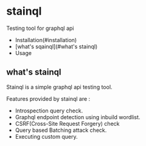 # stainql

Testing tool for graphql api

- Installation(#installation)  
- [what's sqainql](#what's stainql)  
- Usage  

## what's stainql
Stainql is a simple graphql api testing tool. 

Features provided by stainql are :
- Introspection query check.
- Graphql endpoint detection using inbuild wordlist.
- CSRF(Cross-Site Request Forgery) check
- Query based Batching attack check.
- Executing custom query.


